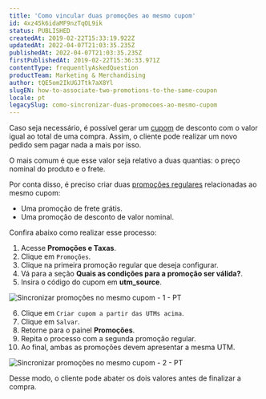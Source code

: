 ```yaml
---
title: 'Como vincular duas promoções ao mesmo cupom'
id: 4xz45k6idaMF9nzTqOL9ik
status: PUBLISHED
createdAt: 2019-02-22T15:33:19.922Z
updatedAt: 2022-04-07T21:03:35.235Z
publishedAt: 2022-04-07T21:03:35.235Z
firstPublishedAt: 2019-02-22T15:36:33.971Z
contentType: frequentlyAskedQuestion
productTeam: Marketing & Merchandising
author: tQE5om2IkUGJTtk7aX8Yl
slugEN: how-to-associate-two-promotions-to-the-same-coupon
locale: pt
legacySlug: como-sincronizar-duas-promocoes-ao-mesmo-cupom
---
```


Caso seja necessário, é possível gerar um [cupom](/pt/tutorial/como-criar-cupom) de desconto com o valor igual ao total de uma compra. Assim, o cliente pode realizar um novo pedido sem pagar nada a mais por isso. 

O mais comum é que esse valor seja relativo a duas quantias: o preço nominal do produto e o frete. 

Por conta disso, é preciso criar duas [promoções regulares](/pt/tutorial/promocao-regular) relacionadas ao mesmo cupom:

- Uma promoção de frete grátis.
- Uma promoção de desconto de valor nominal.

Confira abaixo como realizar esse processo:

1. Acesse __Promoções e Taxas__.
2. Clique em `Promoções`.
3. Clique na primeira promoção regular que deseja configurar.
4. Vá para a seção __Quais as condições para a promoção ser válida?__.
5. Insira o código do cupom em __utm_source__.

  ![Sincronizar promoções no mesmo cupom - 1 - PT](https://cdn.statically.io/gh/vtexdocs/help-center-content/refs/heads/main/docs/pt/faq/marketing-and-merchandising/como-vincular-duas-promocoes-ao-mesmo-cupom_1.png)

6. Clique em `Criar cupom a partir das UTMs acima`.
7. Clique em `Salvar`.
8. Retorne para o painel __Promoções__.
9. Repita o processo com a segunda promoção regular.
10. Ao final, ambas as promoções devem apresentar a mesma UTM.

  ![Sincronizar promoções no mesmo cupom - 2 - PT](https://cdn.statically.io/gh/vtexdocs/help-center-content/refs/heads/main/docs/pt/faq/marketing-and-merchandising/como-vincular-duas-promocoes-ao-mesmo-cupom_2.png)

Desse modo, o cliente pode abater os dois valores antes de finalizar a compra. 
